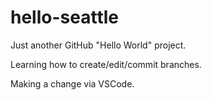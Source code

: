 hello-seattle
=============

Just another GitHub "Hello World" project.

Learning how to create/edit/commit branches.

Making a change via VSCode.